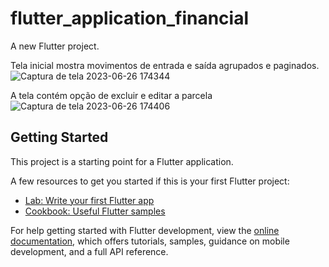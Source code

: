 # flutter_application_financial

A new Flutter project.

Tela inicial mostra movimentos de entrada e saída agrupados e paginados.
![Captura de tela 2023-06-26 174344](https://github.com/viniciudev/flutter_application_financial/assets/137787628/234e9517-7436-4ce3-84a8-206d568f8af1)

A tela contém opção de excluir e editar a parcela
![Captura de tela 2023-06-26 174406](https://github.com/viniciudev/flutter_application_financial/assets/137787628/452f2bb3-bda9-4f00-a9ec-bd61953d1ad3)

## Getting Started

This project is a starting point for a Flutter application.

A few resources to get you started if this is your first Flutter project:

- [Lab: Write your first Flutter app](https://docs.flutter.dev/get-started/codelab)
- [Cookbook: Useful Flutter samples](https://docs.flutter.dev/cookbook)

For help getting started with Flutter development, view the
[online documentation](https://docs.flutter.dev/), which offers tutorials,
samples, guidance on mobile development, and a full API reference.
